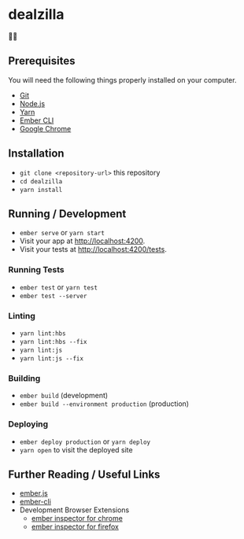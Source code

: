 # dealzilla

💆‍♀️

## Prerequisites

You will need the following things properly installed on your computer.

* [Git](https://git-scm.com/)
* [Node.js](https://nodejs.org/)
* [Yarn](https://yarnpkg.com/)
* [Ember CLI](https://ember-cli.com/)
* [Google Chrome](https://google.com/chrome/)

## Installation

* `git clone <repository-url>` this repository
* `cd dealzilla`
* `yarn install`

## Running / Development

* `ember serve` or `yarn start`
* Visit your app at [http://localhost:4200](http://localhost:4200).
* Visit your tests at [http://localhost:4200/tests](http://localhost:4200/tests).

### Running Tests

* `ember test` or `yarn test`
* `ember test --server`

### Linting

* `yarn lint:hbs`
* `yarn lint:hbs --fix`
* `yarn lint:js`
* `yarn lint:js --fix`

### Building

* `ember build` (development)
* `ember build --environment production` (production)

### Deploying

* `ember deploy production` or `yarn deploy`
* `yarn open` to visit the deployed site

## Further Reading / Useful Links

* [ember.js](https://emberjs.com/)
* [ember-cli](https://ember-cli.com/)
* Development Browser Extensions
  * [ember inspector for chrome](https://chrome.google.com/webstore/detail/ember-inspector/bmdblncegkenkacieihfhpjfppoconhi)
  * [ember inspector for firefox](https://addons.mozilla.org/en-US/firefox/addon/ember-inspector/)
